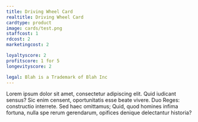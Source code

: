 ```yaml
---
title: Driving Wheel Card
realtitle: Driving Wheel Card
cardtype: product
image: cards/test.png
staffcost: 1
rdcost: 2
marketingcost: 2

loyaltyscore: 2
profitscore: 1 for 5
longevityscore: 2

legal: Blah is a Trademark of Blah Inc
---
```


Lorem ipsum dolor sit amet, consectetur adipiscing elit. Quid iudicant sensus? Sic enim censent, oportunitatis esse beate vivere. Duo Reges: constructio interrete. Sed haec omittamus; Quid, quod homines infima fortuna, nulla spe rerum gerendarum, opifices denique delectantur historia?
